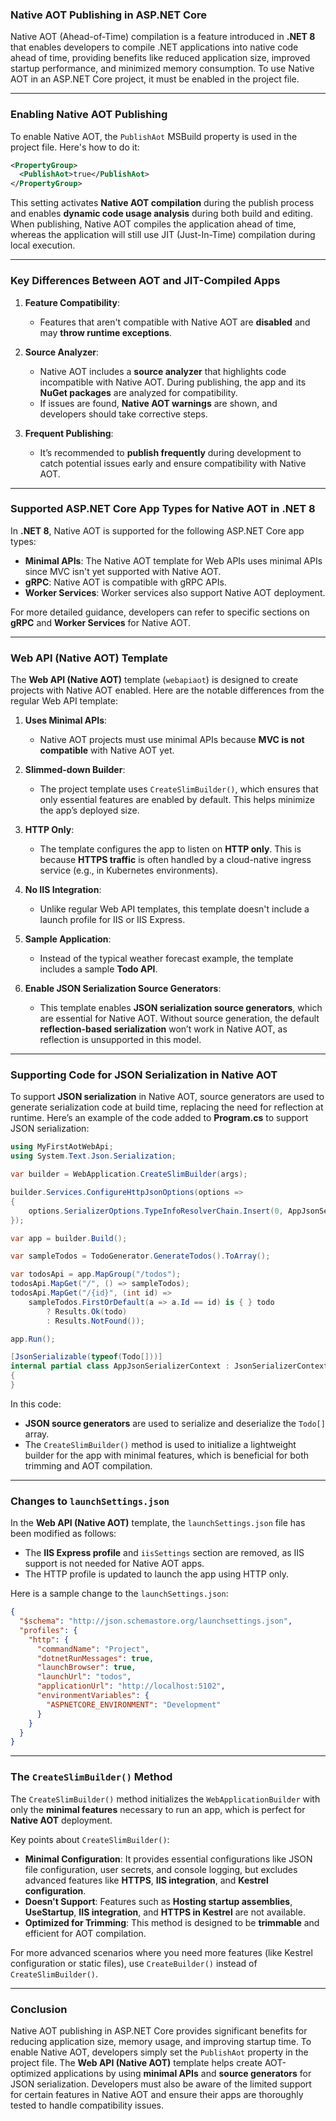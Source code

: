 ### **Native AOT Publishing in ASP.NET Core**

Native AOT (Ahead-of-Time) compilation is a feature introduced in **.NET 8** that enables developers to compile .NET applications into native code ahead of time, providing benefits like reduced application size, improved startup performance, and minimized memory consumption. To use Native AOT in an ASP.NET Core project, it must be enabled in the project file.

---

### **Enabling Native AOT Publishing**

To enable Native AOT, the `PublishAot` MSBuild property is used in the project file. Here's how to do it:

```xml
<PropertyGroup>
  <PublishAot>true</PublishAot>
</PropertyGroup>
```

This setting activates **Native AOT compilation** during the publish process and enables **dynamic code usage analysis** during both build and editing. When publishing, Native AOT compiles the application ahead of time, whereas the application will still use JIT (Just-In-Time) compilation during local execution.

---

### **Key Differences Between AOT and JIT-Compiled Apps**

1. **Feature Compatibility**:
   - Features that aren't compatible with Native AOT are **disabled** and may **throw runtime exceptions**. 
   
2. **Source Analyzer**:
   - Native AOT includes a **source analyzer** that highlights code incompatible with Native AOT. During publishing, the app and its **NuGet packages** are analyzed for compatibility.
   - If issues are found, **Native AOT warnings** are shown, and developers should take corrective steps.

3. **Frequent Publishing**:
   - It’s recommended to **publish frequently** during development to catch potential issues early and ensure compatibility with Native AOT.

---

### **Supported ASP.NET Core App Types for Native AOT in .NET 8**

In **.NET 8**, Native AOT is supported for the following ASP.NET Core app types:

- **Minimal APIs**: The Native AOT template for Web APIs uses minimal APIs since MVC isn't yet supported with Native AOT.
- **gRPC**: Native AOT is compatible with gRPC APIs.
- **Worker Services**: Worker services also support Native AOT deployment.

For more detailed guidance, developers can refer to specific sections on **gRPC** and **Worker Services** for Native AOT.

---

### **Web API (Native AOT) Template**

The **Web API (Native AOT)** template (`webapiaot`) is designed to create projects with Native AOT enabled. Here are the notable differences from the regular Web API template:

1. **Uses Minimal APIs**:
   - Native AOT projects must use minimal APIs because **MVC is not compatible** with Native AOT yet.

2. **Slimmed-down Builder**:
   - The project template uses `CreateSlimBuilder()`, which ensures that only essential features are enabled by default. This helps minimize the app’s deployed size.
   
3. **HTTP Only**:
   - The template configures the app to listen on **HTTP only**. This is because **HTTPS traffic** is often handled by a cloud-native ingress service (e.g., in Kubernetes environments).

4. **No IIS Integration**:
   - Unlike regular Web API templates, this template doesn't include a launch profile for IIS or IIS Express. 

5. **Sample Application**:
   - Instead of the typical weather forecast example, the template includes a sample **Todo API**.

6. **Enable JSON Serialization Source Generators**:
   - This template enables **JSON serialization source generators**, which are essential for Native AOT. Without source generation, the default **reflection-based serialization** won’t work in Native AOT, as reflection is unsupported in this model.

---

### **Supporting Code for JSON Serialization in Native AOT**

To support **JSON serialization** in Native AOT, source generators are used to generate serialization code at build time, replacing the need for reflection at runtime. Here’s an example of the code added to **Program.cs** to support JSON serialization:

```csharp
using MyFirstAotWebApi;
using System.Text.Json.Serialization;

var builder = WebApplication.CreateSlimBuilder(args);

builder.Services.ConfigureHttpJsonOptions(options =>
{
    options.SerializerOptions.TypeInfoResolverChain.Insert(0, AppJsonSerializerContext.Default);
});

var app = builder.Build();

var sampleTodos = TodoGenerator.GenerateTodos().ToArray();

var todosApi = app.MapGroup("/todos");
todosApi.MapGet("/", () => sampleTodos);
todosApi.MapGet("/{id}", (int id) =>
    sampleTodos.FirstOrDefault(a => a.Id == id) is { } todo
        ? Results.Ok(todo)
        : Results.NotFound());

app.Run();

[JsonSerializable(typeof(Todo[]))]
internal partial class AppJsonSerializerContext : JsonSerializerContext
{
}
```

In this code:
- **JSON source generators** are used to serialize and deserialize the `Todo[]` array. 
- The `CreateSlimBuilder()` method is used to initialize a lightweight builder for the app with minimal features, which is beneficial for both trimming and AOT compilation.

---

### **Changes to `launchSettings.json`**

In the **Web API (Native AOT)** template, the `launchSettings.json` file has been modified as follows:
- The **IIS Express profile** and `iisSettings` section are removed, as IIS support is not needed for Native AOT apps.
- The HTTP profile is updated to launch the app using HTTP only.

Here is a sample change to the `launchSettings.json`:

```json
{
  "$schema": "http://json.schemastore.org/launchsettings.json",
  "profiles": {
    "http": {
      "commandName": "Project",
      "dotnetRunMessages": true,
      "launchBrowser": true,
      "launchUrl": "todos",
      "applicationUrl": "http://localhost:5102",
      "environmentVariables": {
        "ASPNETCORE_ENVIRONMENT": "Development"
      }
    }
  }
}
```

---

### **The `CreateSlimBuilder()` Method**

The `CreateSlimBuilder()` method initializes the `WebApplicationBuilder` with only the **minimal features** necessary to run an app, which is perfect for **Native AOT** deployment.

Key points about `CreateSlimBuilder()`:
- **Minimal Configuration**: It provides essential configurations like JSON file configuration, user secrets, and console logging, but excludes advanced features like **HTTPS**, **IIS integration**, and **Kestrel configuration**.
- **Doesn't Support**: Features such as **Hosting startup assemblies**, **UseStartup**, **IIS integration**, and **HTTPS in Kestrel** are not available.
- **Optimized for Trimming**: This method is designed to be **trimmable** and efficient for AOT compilation.

For more advanced scenarios where you need more features (like Kestrel configuration or static files), use `CreateBuilder()` instead of `CreateSlimBuilder()`.

---

### **Conclusion**

Native AOT publishing in ASP.NET Core provides significant benefits for reducing application size, memory usage, and improving startup time. To enable Native AOT, developers simply set the `PublishAot` property in the project file. The **Web API (Native AOT)** template helps create AOT-optimized applications by using **minimal APIs** and **source generators** for JSON serialization. Developers must also be aware of the limited support for certain features in Native AOT and ensure their apps are thoroughly tested to handle compatibility issues.